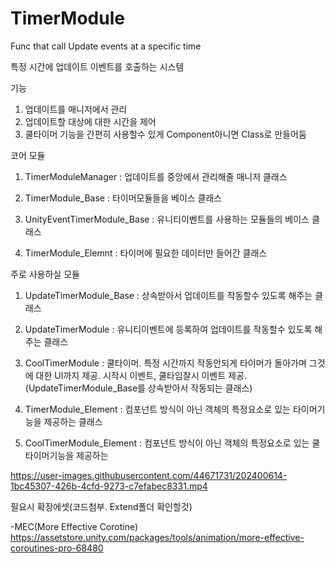# TimerModule
Func that call Update events at a specific time

특정 시간에 업데이트 이벤트를 호출하는 시스템



기능 

1. 업데이트를 매니저에서 관리
2. 업데이트할 대상에 대한 시간을 제어
3. 쿨타이머 기능을 간편히 사용할수 있게 Component아니면 Class로 만들어둠

코어 모듈

1. TimerModuleManager : 업데이트를 중앙에서 관리해줄 매니저 클래스

2. TimerModule_Base : 타이머모듈들을 베이스 클래스

3. UnityEventTimerModule_Base : 유니티이벤트를 사용하는 모듈들의 베이스 클래스

4. TimerModule_Elemnt : 타이머에 필요한 데이터만 들어간 클래스


주로 사용하실 모듈

1. UpdateTimerModule_Base : 상속받아서 업데이트를 작동할수 있도록 해주는 클래스

2. UpdateTimerModule : 유니티이벤트에 등록하여 업데이트를 작동할수 있도록 해주는 클래스

3. CoolTimerModule : 쿨타이머. 특정 시간까지 작동안되게 타이머가 돌아가며 그것에 대한 UI까지 제공.
시작시 이벤트, 쿨타임찰시 이벤트 제공. (UpdateTimerModule_Base를 상속받아서 작동되는 클래스)

4. TimerModule_Element : 컴포넌트 방식이 아닌 객체의 특정요소로 있는 타이머기능을 제공하는 클래스

5. CoolTimerModule_Element : 컴포넌트 방식이 아닌 객체의 특정요소로 있는 쿨타이머기능을 제공하는 

https://user-images.githubusercontent.com/44671731/202400614-1bc45307-426b-4cfd-9273-c7efabec8331.mp4


필요시 확장에셋(코드첨부. Extend폴더 확인할것)

-MEC(More Effective Corotine) https://assetstore.unity.com/packages/tools/animation/more-effective-coroutines-pro-68480
